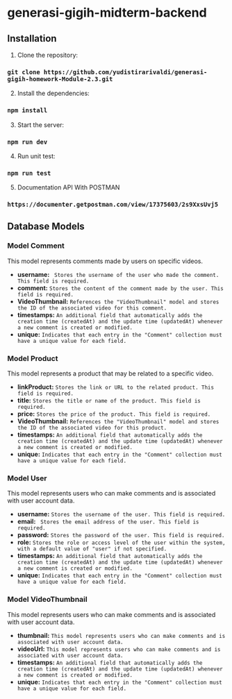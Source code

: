 # generasi-gigih-midterm-backend

## Installation

1. Clone the repository:

### `git clone https://github.com/yudistirarivaldi/generasi-gigih-homework-Module-2.3.git`


2. Install the dependencies:

### `npm install`


3. Start the server:

### `npm run dev`

4. Run unit test:

### `npm run test`

5. Documentation API With POSTMAN

### `https://documenter.getpostman.com/view/17375603/2s9XxsUvj5`

## Database Models

### Model Comment

This model represents comments made by users on specific videos.

- **username:** ` Stores the username of the user who made the comment. This field is required.`
- **comment:** `Stores the content of the comment made by the user. This field is required.`
- **VideoThumbnail:** `References the "VideoThumbnail" model and stores the ID of the associated video for this comment.`
- **timestamps:** `An additional field that automatically adds the creation time (createdAt) and the update time (updatedAt) whenever a new comment is created or modified.`
- **unique:** `Indicates that each entry in the "Comment" collection must have a unique value for each field.`

### Model Product

This model represents a product that may be related to a specific video.

- **linkProduct:** `Stores the link or URL to the related product. This field is required.`
- **title:** `Stores the title or name of the product. This field is required.`
- **price:** `Stores the price of the product. This field is required.`
- **VideoThumbnail:** `References the "VideoThumbnail" model and stores the ID of the associated video for this product.`
- **timestamps:** `An additional field that automatically adds the creation time (createdAt) and the update time (updatedAt) whenever a new comment is created or modified.`
- **unique:** `Indicates that each entry in the "Comment" collection must have a unique value for each field.`

### Model User

This model represents users who can make comments and is associated with user account data.

- **username:** `Stores the username of the user. This field is required.`
- **email:** ` Stores the email address of the user. This field is required.`
- **password:** `Stores the password of the user. This field is required.`
- **role:** `Stores the role or access level of the user within the system, with a default value of "user" if not specified.`
- **timestamps:** `An additional field that automatically adds the creation time (createdAt) and the update time (updatedAt) whenever a new comment is created or modified.`
- **unique:** `Indicates that each entry in the "Comment" collection must have a unique value for each field.`

### Model VideoThumbnail

This model represents users who can make comments and is associated with user account data.

- **thumbnail:** `This model represents users who can make comments and is associated with user account data.`
- **videoUrl:** `This model represents users who can make comments and is associated with user account data.`
- **timestamps:** `An additional field that automatically adds the creation time (createdAt) and the update time (updatedAt) whenever a new comment is created or modified.`
- **unique:** `Indicates that each entry in the "Comment" collection must have a unique value for each field.`
